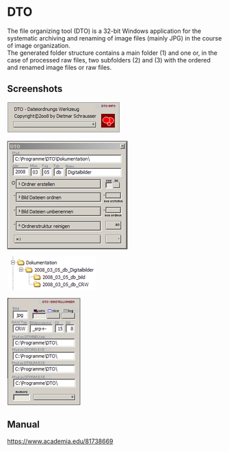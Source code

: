 # DTO
The file organizing tool (DTO) is a 32-bit Windows application for the systematic archiving and renaming of image files (mainly JPG) in the course of image organization.  
The generated folder structure contains a main folder (1) and one or, in the case of processed raw files, two subfolders (2) and (3) with the ordered and renamed image files or raw files.

## Screenshots
![figure.\label{pic1}](pic1.jpg)


![figure.\label{pic2}](pic2.jpg)


![figure.\label{pic3}](pic3.jpg)


![figure.\label{pic4}](pic4.jpg)

## Manual
https://www.academia.edu/81738669
